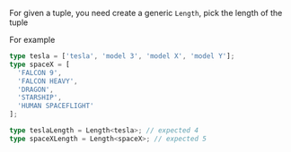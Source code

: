For given a tuple, you need create a generic `Length`, pick the length of the tuple

For example

```ts
type tesla = ['tesla', 'model 3', 'model X', 'model Y'];
type spaceX = [
  'FALCON 9',
  'FALCON HEAVY',
  'DRAGON',
  'STARSHIP',
  'HUMAN SPACEFLIGHT'
];

type teslaLength = Length<tesla>; // expected 4
type spaceXLength = Length<spaceX>; // expected 5
```
